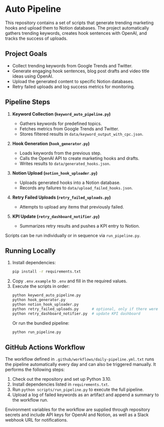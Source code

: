 # Auto Pipeline

This repository contains a set of scripts that generate trending marketing hooks and upload them to Notion databases. The project automatically gathers trending keywords, creates hook sentences with OpenAI, and tracks the success of uploads.

## Project Goals

- Collect trending keywords from Google Trends and Twitter.
- Generate engaging hook sentences, blog post drafts and video title ideas using OpenAI.
- Upload the generated content to specific Notion databases.
- Retry failed uploads and log success metrics for monitoring.

## Pipeline Steps

1. **Keyword Collection (`keyword_auto_pipeline.py`)**
   - Gathers keywords for predefined topics.
   - Fetches metrics from Google Trends and Twitter.
   - Stores filtered results in `data/keyword_output_with_cpc.json`.

2. **Hook Generation (`hook_generator.py`)**
   - Loads keywords from the previous step.
   - Calls the OpenAI API to create marketing hooks and drafts.
   - Writes results to `data/generated_hooks.json`.

3. **Notion Upload (`notion_hook_uploader.py`)**
   - Uploads generated hooks into a Notion database.
   - Records any failures to `data/upload_failed_hooks.json`.

4. **Retry Failed Uploads (`retry_failed_uploads.py`)**
   - Attempts to upload any items that previously failed.

5. **KPI Update (`retry_dashboard_notifier.py`)**
   - Summarizes retry results and pushes a KPI entry to Notion.

Scripts can be run individually or in sequence via `run_pipeline.py`.

## Running Locally

1. Install dependencies:
   ```bash
   pip install -r requirements.txt
   ```
2. Copy `.env.example` to `.env` and fill in the required values.
3. Execute the scripts in order:
   ```bash
   python keyword_auto_pipeline.py
   python hook_generator.py
   python notion_hook_uploader.py
   python retry_failed_uploads.py      # optional, only if there were failures
   python retry_dashboard_notifier.py  # update KPI dashboard
   ```
   Or run the bundled pipeline:
   ```bash
   python run_pipeline.py
   ```

## GitHub Actions Workflow

The workflow defined in `.github/workflows/daily-pipeline.yml.txt` runs the pipeline automatically every day and can also be triggered manually. It performs the following steps:

1. Check out the repository and set up Python 3.10.
2. Install dependencies listed in `requirements.txt`.
3. Run `python scripts/run_pipeline.py` to execute the full pipeline.
4. Upload a log of failed keywords as an artifact and append a summary to the workflow run.

Environment variables for the workflow are supplied through repository secrets and include API keys for OpenAI and Notion, as well as a Slack webhook URL for notifications.

